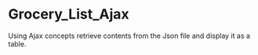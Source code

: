 # Grocery_List_Ajax
Using Ajax concepts retrieve contents from the Json file and display it as a table.
